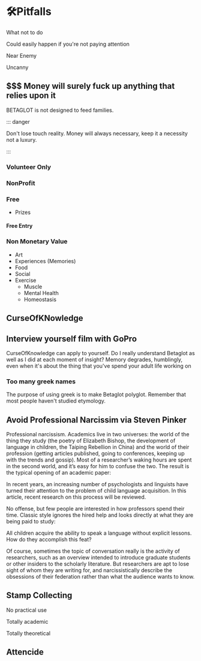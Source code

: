 # 🛠<dev>Pitfalls</dev>

What not to do

Could easily happen if you're not paying attention

Near Enemy

Uncanny

## $$$ Money will surely fuck up anything that relies upon it

BETAGLOT is not designed to feed families.

::: danger

Don't lose touch reality. Money will always necessary, keep it a necessity not a luxury.

:::

### Volunteer Only

### NonProfit

### Free

- Prizes

#### Free Entry

### Non Monetary Value

- Art
- Experiences (Memories)
- Food
- Social
- Exercise
    - Muscle
    - Mental Health
    - Homeostasis

## CurseOfKNowledge

## Interview yourself film with GoPro

CurseOfKnowledge can apply to yourself. Do I really understand Betaglot as well as I did at each moment of insight? Memory degrades, humblingly, even when it's about the thing that you've spend your adult life working on

### Too many greek names

The purpose of using greek is to make Betaglot polyglot. Remember that most people haven't studied etymology.

## Avoid Professional Narcissim via Steven Pinker

Professional narcissism. Academics live in two universes: the world of the thing they study (the poetry of Elizabeth Bishop, the development of language in children, the Taiping Rebellion in China) and the world of their profession (getting articles published, going to conferences, keeping up with the trends and gossip). Most of a researcher’s waking hours are spent in the second world, and it’s easy for him to confuse the two. The result is the typical opening of an academic paper:

In recent years, an increasing number of psychologists and linguists have turned their attention to the problem of child language acquisition. In this article, recent research on this process will be reviewed.

No offense, but few people are interested in how professors spend their time. Classic style ignores the hired help and looks directly at what they are being paid to study:

All children acquire the ability to speak a language without explicit lessons. How do they accomplish this feat?

Of course, sometimes the topic of conversation really is the activity of researchers, such as an overview intended to introduce graduate students or other insiders to the scholarly literature. But researchers are apt to lose sight of whom they are writing for, and narcissistically describe the obsessions of their federation rather than what the audience wants to know.

## Stamp Collecting

No practical use

Totally academic

Totally theoretical

## Attencide